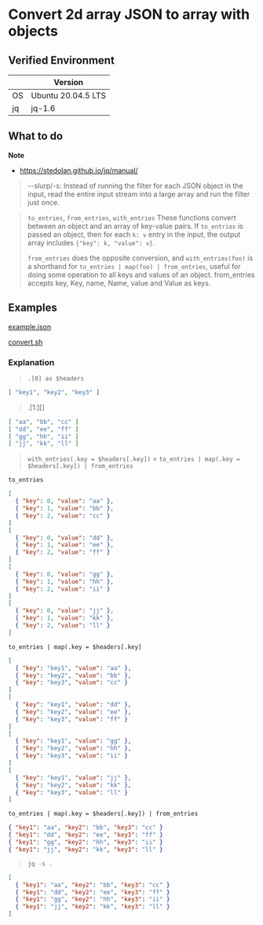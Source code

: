 # Convert 2d array JSON to array with objects

## Verified Environment

|   | Version |
| ----- | --- |
| OS  | Ubuntu 20.04.5 LTS |
| jq  | jq-1.6 |

## What to do

<!-- icon note -->
**Note**
<!-- end -->

- https://stedolan.github.io/jq/manual/

> --slurp/-s:
> Instead of running the filter for each JSON object in the input, read the entire input stream into a large array and run the filter just once.

> `to_entries`, `from_entries`, `with_entries`
> These functions convert between an object and an array of key-value pairs. If `to_entries` is passed an object, then for each `k: v` entry in the input, the output array includes `{"key": k, "value": v}`.
>
> `from_entries` does the opposite conversion, and `with_entries(foo)` is a shorthand for `to_entries | map(foo) | from_entries`, useful for doing some operation to all keys and values of an object. from_entries accepts key, Key, name, Name, value and Value as keys.

## Examples

<!-- include lang="json" -->
[example.json](./example.json)
<!-- end -->

<!-- include lang="bash" -->
[convert.sh](./convert.sh)
<!-- end -->

### Explanation

> `.[0] as $headers`

```json
[ "key1", "key2", "key3" ]
```

> .[1:][]

```json
[ "aa", "bb", "cc" ]
[ "dd", "ee", "ff" ]
[ "gg", "hh", "ii" ]
[ "jj", "kk", "ll" ]
```

> `with_entries(.key = $headers[.key])`
> = `to_entries | map(.key = $headers[.key]) | from_entries`

`to_entries`

```json
[
  { "key": 0, "value": "aa" },
  { "key": 1, "value": "bb" },
  { "key": 2, "value": "cc" }
]
[
  { "key": 0, "value": "dd" },
  { "key": 1, "value": "ee" },
  { "key": 2, "value": "ff" }
]
[
  { "key": 0, "value": "gg" },
  { "key": 1, "value": "hh" },
  { "key": 2, "value": "ii" }
]
[
  { "key": 0, "value": "jj" },
  { "key": 1, "value": "kk" },
  { "key": 2, "value": "ll" }
]
```

`to_entries | map(.key = $headers[.key]`

```json
[
  { "key": "key1", "value": "aa" },
  { "key": "key2", "value": "bb" },
  { "key": "key3", "value": "cc" }
]
[
  { "key": "key1", "value": "dd" },
  { "key": "key2", "value": "ee" },
  { "key": "key3", "value": "ff" }
]
[
  { "key": "key1", "value": "gg" },
  { "key": "key2", "value": "hh" },
  { "key": "key3", "value": "ii" }
]
[
  { "key": "key1", "value": "jj" },
  { "key": "key2", "value": "kk" },
  { "key": "key3", "value": "ll" }
]
```

`to_entries | map(.key = $headers[.key]) | from_entries`

```json
{ "key1": "aa", "key2": "bb", "key3": "cc" }
{ "key1": "dd", "key2": "ee", "key3": "ff" }
{ "key1": "gg", "key2": "hh", "key3": "ii" }
{ "key1": "jj", "key2": "kk", "key3": "ll" }
```

> `jq -s .`

```json
[
  { "key1": "aa", "key2": "bb", "key3": "cc" }
  { "key1": "dd", "key2": "ee", "key3": "ff" }
  { "key1": "gg", "key2": "hh", "key3": "ii" }
  { "key1": "jj", "key2": "kk", "key3": "ll" }
]
```
